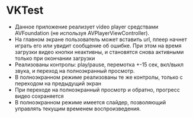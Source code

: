 # VKTest
- Данное приложение реализует video player средствами AVFoundation (не используя AVPlayerViewController). 
- На главном экране пользователь может вставить url, плеер начнет играть его или увидит сообщение об ошибке. При этом на время загрузки видео кнопки неактивны, и становятся снова активными только при окончании загрузки
- Реализованы контролы: play/pause, перемотка +-15 сек, вкл/выкл звука, и переход на полноэкранный просмотр.
- В полноэкранном режиме реализованы те же контролы, только с переходом на предыдущий экран
- При переходе на полноэкранный просмотр и обратно, прогресс видео сохраняется
- В полноэкранном режиме имеется слайдер, позволяющий управлять текущим временем воспроизведения.
